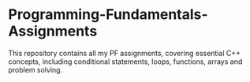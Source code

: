 # Programming-Fundamentals-Assignments
This repository contains all my PF assignments, covering essential C++ concepts, including conditional statements, loops, functions, arrays  and problem solving.
